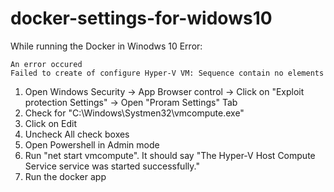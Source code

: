 # docker-settings-for-widows10
While running the Docker in Winodws 10
Error:
```
An error occured
Failed to create of configure Hyper-V VM: Sequence contain no elements
```

1. Open Windows Security -> App Browser control -> Click on "Exploit protection Settings" -> Open "Proram Settings" Tab
2. Check for "C:\Windows\Systmen32\vmcompute.exe"
3. Click on Edit
4. Uncheck All check boxes
5. Open Powershell in Admin mode
6. Run "net start vmcompute". It should say "The Hyper-V Host Compute Service service was started successfully."
7. Run the docker app
